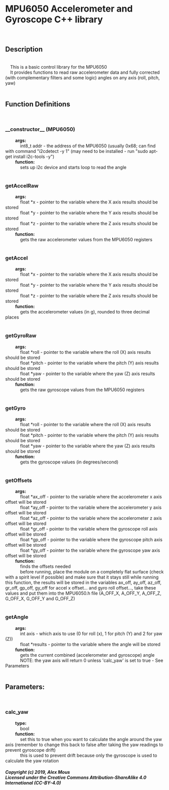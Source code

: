<h1>MPU6050 Accelerometer and Gyroscope C++ library</h1><br>
<h2>Description</h2><br>
&nbsp&nbsp&nbsp&nbspThis is a basic control library for the MPU6050<br>
&nbsp&nbsp&nbsp&nbspIt provides functions to read raw accelerometer data and fully corrected (with complementary filters and some logic) angles on any axis (roll, pitch, yaw)<br><br>
<h2>Function Definitions</h2>
&nbsp&nbsp&nbsp&nbsp<h3>__constructor__ (MPU6050)<br></h3>
&nbsp&nbsp&nbsp&nbsp&nbsp&nbsp&nbsp&nbsp<b>args:</b><br>
&nbsp&nbsp&nbsp&nbsp&nbsp&nbsp&nbsp&nbsp&nbsp&nbsp&nbsp&nbspint8_t addr - the address of the MPU6050 (usually 0x68; can find with command "i2cdetect -y 1" (may need to be installed - run "sudo apt-get install i2c-tools -y")<br>
&nbsp&nbsp&nbsp&nbsp&nbsp&nbsp&nbsp&nbsp<b>function:</b><br>
&nbsp&nbsp&nbsp&nbsp&nbsp&nbsp&nbsp&nbsp&nbsp&nbsp&nbsp&nbspsets up i2c device and starts loop to read the angle<br>
&nbsp&nbsp&nbsp&nbsp<h3>getAccelRaw<br></h3>
&nbsp&nbsp&nbsp&nbsp&nbsp&nbsp&nbsp&nbsp<b>args:</b><br>
&nbsp&nbsp&nbsp&nbsp&nbsp&nbsp&nbsp&nbsp&nbsp&nbsp&nbsp&nbspfloat *x - pointer to the variable where the X axis results should be stored<br>
&nbsp&nbsp&nbsp&nbsp&nbsp&nbsp&nbsp&nbsp&nbsp&nbsp&nbsp&nbspfloat *y - pointer to the variable where the Y axis results should be stored<br>
&nbsp&nbsp&nbsp&nbsp&nbsp&nbsp&nbsp&nbsp&nbsp&nbsp&nbsp&nbspfloat *z - pointer to the variable where the Z axis results should be stored<br>
&nbsp&nbsp&nbsp&nbsp&nbsp&nbsp&nbsp&nbsp<b>function:<br></b>
&nbsp&nbsp&nbsp&nbsp&nbsp&nbsp&nbsp&nbsp&nbsp&nbsp&nbsp&nbspgets the raw accelerometer values from the MPU6050 registers<br>
&nbsp&nbsp&nbsp&nbsp<h3>getAccel<br></h3>
&nbsp&nbsp&nbsp&nbsp&nbsp&nbsp&nbsp&nbsp<b>args:<br></b>
&nbsp&nbsp&nbsp&nbsp&nbsp&nbsp&nbsp&nbsp&nbsp&nbsp&nbsp&nbspfloat *x - pointer to the variable where the X axis results should be stored<br>
&nbsp&nbsp&nbsp&nbsp&nbsp&nbsp&nbsp&nbsp&nbsp&nbsp&nbsp&nbspfloat *y - pointer to the variable where the Y axis results should be stored<br>
&nbsp&nbsp&nbsp&nbsp&nbsp&nbsp&nbsp&nbsp&nbsp&nbsp&nbsp&nbspfloat *z - pointer to the variable where the Z axis results should be stored<br>
&nbsp&nbsp&nbsp&nbsp&nbsp&nbsp&nbsp&nbsp<b>function:<br></b>
&nbsp&nbsp&nbsp&nbsp&nbsp&nbsp&nbsp&nbsp&nbsp&nbsp&nbsp&nbspgets the accelerometer values (in g), rounded to three decimal places<br>
&nbsp&nbsp&nbsp&nbsp<h3>getGyroRaw<br></h3>
&nbsp&nbsp&nbsp&nbsp&nbsp&nbsp&nbsp&nbsp<b>args:<br></b>
&nbsp&nbsp&nbsp&nbsp&nbsp&nbsp&nbsp&nbsp&nbsp&nbsp&nbsp&nbspfloat *roll - pointer to the variable where the roll (X) axis results should be stored<br>
&nbsp&nbsp&nbsp&nbsp&nbsp&nbsp&nbsp&nbsp&nbsp&nbsp&nbsp&nbspfloat *pitch - pointer to the variable where the pitch (Y) axis results should be stored<br>
&nbsp&nbsp&nbsp&nbsp&nbsp&nbsp&nbsp&nbsp&nbsp&nbsp&nbsp&nbspfloat *yaw - pointer to the variable where the yaw (Z) axis results should be stored<br>
&nbsp&nbsp&nbsp&nbsp&nbsp&nbsp&nbsp&nbsp<b>function:<br></b>
&nbsp&nbsp&nbsp&nbsp&nbsp&nbsp&nbsp&nbsp&nbsp&nbsp&nbsp&nbspgets the raw gyroscope values from the MPU6050 registers<br>
&nbsp&nbsp&nbsp&nbsp<h3>getGyro<br></h3>
&nbsp&nbsp&nbsp&nbsp&nbsp&nbsp&nbsp&nbsp<b>args:<br></b>
&nbsp&nbsp&nbsp&nbsp&nbsp&nbsp&nbsp&nbsp&nbsp&nbsp&nbsp&nbspfloat *roll - pointer to the variable where the roll (X) axis results should be stored<br>
&nbsp&nbsp&nbsp&nbsp&nbsp&nbsp&nbsp&nbsp&nbsp&nbsp&nbsp&nbspfloat *pitch - pointer to the variable where the pitch (Y) axis results should be stored<br>
&nbsp&nbsp&nbsp&nbsp&nbsp&nbsp&nbsp&nbsp&nbsp&nbsp&nbsp&nbspfloat *yaw - pointer to the variable where the yaw (Z) axis results should be stored<br>
&nbsp&nbsp&nbsp&nbsp&nbsp&nbsp&nbsp&nbsp<b>function:<br></b>
&nbsp&nbsp&nbsp&nbsp&nbsp&nbsp&nbsp&nbsp&nbsp&nbsp&nbsp&nbspgets the gyroscope values (in degrees/second)<br>
&nbsp&nbsp&nbsp&nbsp<h3>getOffsets<br></h3>
&nbsp&nbsp&nbsp&nbsp&nbsp&nbsp&nbsp&nbsp<b>args:<br></b>
&nbsp&nbsp&nbsp&nbsp&nbsp&nbsp&nbsp&nbsp&nbsp&nbsp&nbsp&nbspfloat *ax_off - pointer to the variable where the accelerometer x axis offset will be stored<br>
&nbsp&nbsp&nbsp&nbsp&nbsp&nbsp&nbsp&nbsp&nbsp&nbsp&nbsp&nbspfloat *ay_off - pointer to the variable where the accelerometer y axis offset will be stored<br>
&nbsp&nbsp&nbsp&nbsp&nbsp&nbsp&nbsp&nbsp&nbsp&nbsp&nbsp&nbspfloat *az_off - pointer to the variable where the accelerometer z axis offset will be stored<br>
&nbsp&nbsp&nbsp&nbsp&nbsp&nbsp&nbsp&nbsp&nbsp&nbsp&nbsp&nbspfloat *gr_off - pointer to the variable where the gyroscope roll axis offset will be stored<br>
&nbsp&nbsp&nbsp&nbsp&nbsp&nbsp&nbsp&nbsp&nbsp&nbsp&nbsp&nbspfloat *gp_off - pointer to the variable where the gyroscope pitch axis offset will be stored<br>
&nbsp&nbsp&nbsp&nbsp&nbsp&nbsp&nbsp&nbsp&nbsp&nbsp&nbsp&nbspfloat *gy_off - pointer to the variable where the gyroscope yaw axis offset will be stored<br>
&nbsp&nbsp&nbsp&nbsp&nbsp&nbsp&nbsp&nbsp<b>function:<br></b>
&nbsp&nbsp&nbsp&nbsp&nbsp&nbsp&nbsp&nbsp&nbsp&nbsp&nbsp&nbspfinds the offsets needed<br>
&nbsp&nbsp&nbsp&nbsp&nbsp&nbsp&nbsp&nbsp&nbsp&nbsp&nbsp&nbspbefore running, place the module on a completely flat surface (check with a spirit level if possible) and make sure that it stays still while running this function, the results will be stored in the variables ax_off, ay_off, az_off, gr_off, gp_off, gy_off for accel x offset... and gyro roll offset..., take these values and put them into the MPU6050.h file (A_OFF_X, A_OFF_Y, A_OFF_Z, G_OFF_X, G_OFF_Y and G_OFF_Z)<br>
&nbsp&nbsp&nbsp&nbsp<h3>getAngle<br></h3>
&nbsp&nbsp&nbsp&nbsp&nbsp&nbsp&nbsp&nbsp<b>args:<br></b>
&nbsp&nbsp&nbsp&nbsp&nbsp&nbsp&nbsp&nbsp&nbsp&nbsp&nbsp&nbspint axis - which axis to use (0 for roll (x), 1 for pitch (Y) and 2 for yaw (Z))<br>
&nbsp&nbsp&nbsp&nbsp&nbsp&nbsp&nbsp&nbsp&nbsp&nbsp&nbsp&nbspfloat *results - pointer to the variable where the angle will be stored<br>
&nbsp&nbsp&nbsp&nbsp&nbsp&nbsp&nbsp&nbsp<b>function:<br></b>
&nbsp&nbsp&nbsp&nbsp&nbsp&nbsp&nbsp&nbsp&nbsp&nbsp&nbsp&nbspgets the current combined (accelerometer and gyroscope) angle<br>
&nbsp&nbsp&nbsp&nbsp&nbsp&nbsp&nbsp&nbsp&nbsp&nbsp&nbsp&nbspNOTE: the yaw axis will return 0 unless 'calc_yaw' is set to true - See Parameters<br><br>
<h2>Parameters:<br></h2>
&nbsp&nbsp&nbsp&nbsp<h3>calc_yaw<br></h3>
&nbsp&nbsp&nbsp&nbsp&nbsp&nbsp&nbsp&nbsp<b>type:<br></b>
&nbsp&nbsp&nbsp&nbsp&nbsp&nbsp&nbsp&nbsp&nbsp&nbsp&nbsp&nbspbool<br>
&nbsp&nbsp&nbsp&nbsp&nbsp&nbsp&nbsp&nbsp<b>function:<br></b>
&nbsp&nbsp&nbsp&nbsp&nbsp&nbsp&nbsp&nbsp&nbsp&nbsp&nbsp&nbspset this to true when you want to calculate the angle around the yaw axis (remember to change this back to false after taking the yaw readings to prevent gyroscope drift)<br>
&nbsp&nbsp&nbsp&nbsp&nbsp&nbsp&nbsp&nbsp&nbsp&nbsp&nbsp&nbspthis is used to prevent drift because only the gyroscope is used to calculate the yaw rotation<br>
<h5>Copyright (c) 2019, Alex Mous<br>
Licensed under the Creative Commons Attribution-ShareAlike 4.0 International (CC-BY-4.0)</h5><br><br><br>

